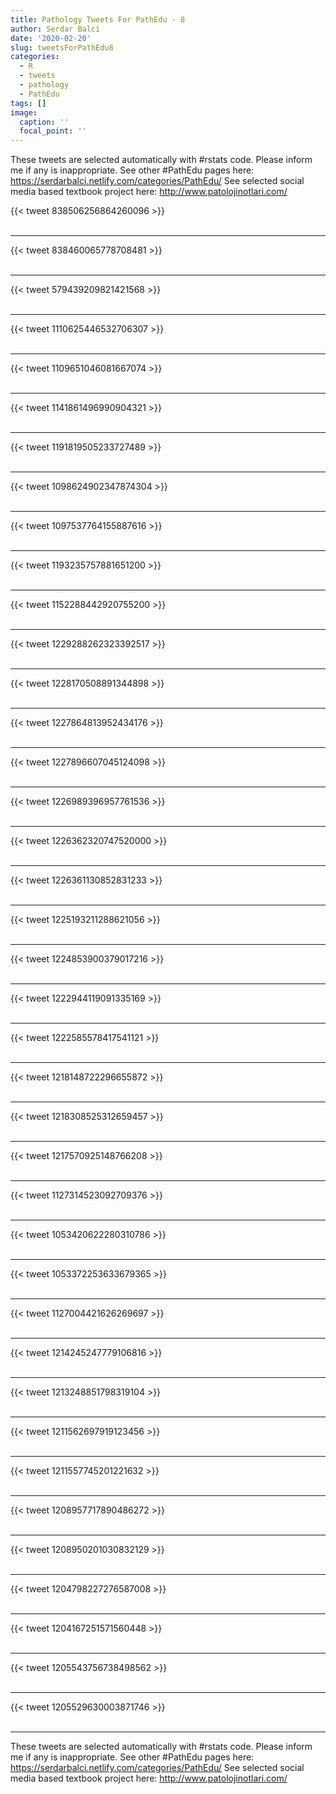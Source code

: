 ```yaml
---
title: Pathology Tweets For PathEdu - 8
author: Serdar Balci
date: '2020-02-20'
slug: tweetsForPathEdu8
categories:
  - R
  - tweets
  - pathology
  - PathEdu
tags: []
image:
  caption: ''
  focal_point: ''
---
```



These tweets are selected automatically with #rstats code. Please inform me if any is inappropriate.
See other #PathEdu pages here: https://serdarbalci.netlify.com/categories/PathEdu/ 
See selected social media based textbook project here: http://www.patolojinotlari.com/

{{< tweet 838506256864260096 >}}
<br>
<br>
<hr>
{{< tweet 838460065778708481 >}}
<br>
<br>
<hr>
{{< tweet 579439209821421568 >}}
<br>
<br>
<hr>
{{< tweet 1110625446532706307 >}}
<br>
<br>
<hr>
{{< tweet 1109651046081667074 >}}
<br>
<br>
<hr>
{{< tweet 1141861496990904321 >}}
<br>
<br>
<hr>
{{< tweet 1191819505233727489 >}}
<br>
<br>
<hr>
{{< tweet 1098624902347874304 >}}
<br>
<br>
<hr>
{{< tweet 1097537764155887616 >}}
<br>
<br>
<hr>
{{< tweet 1193235757881651200 >}}
<br>
<br>
<hr>
{{< tweet 1152288442920755200 >}}
<br>
<br>
<hr>
{{< tweet 1229288262323392517 >}}
<br>
<br>
<hr>
{{< tweet 1228170508891344898 >}}
<br>
<br>
<hr>
{{< tweet 1227864813952434176 >}}
<br>
<br>
<hr>
{{< tweet 1227896607045124098 >}}
<br>
<br>
<hr>
{{< tweet 1226989396957761536 >}}
<br>
<br>
<hr>
{{< tweet 1226362320747520000 >}}
<br>
<br>
<hr>
{{< tweet 1226361130852831233 >}}
<br>
<br>
<hr>
{{< tweet 1225193211288621056 >}}
<br>
<br>
<hr>
{{< tweet 1224853900379017216 >}}
<br>
<br>
<hr>
{{< tweet 1222944119091335169 >}}
<br>
<br>
<hr>
{{< tweet 1222585578417541121 >}}
<br>
<br>
<hr>
{{< tweet 1218148722296655872 >}}
<br>
<br>
<hr>
{{< tweet 1218308525312659457 >}}
<br>
<br>
<hr>
{{< tweet 1217570925148766208 >}}
<br>
<br>
<hr>
{{< tweet 1127314523092709376 >}}
<br>
<br>
<hr>
{{< tweet 1053420622280310786 >}}
<br>
<br>
<hr>
{{< tweet 1053372253633679365 >}}
<br>
<br>
<hr>
{{< tweet 1127004421626269697 >}}
<br>
<br>
<hr>
{{< tweet 1214245247779106816 >}}
<br>
<br>
<hr>
{{< tweet 1213248851798319104 >}}
<br>
<br>
<hr>
{{< tweet 1211562697919123456 >}}
<br>
<br>
<hr>
{{< tweet 1211557745201221632 >}}
<br>
<br>
<hr>
{{< tweet 1208957717890486272 >}}
<br>
<br>
<hr>
{{< tweet 1208950201030832129 >}}
<br>
<br>
<hr>
{{< tweet 1204798227276587008 >}}
<br>
<br>
<hr>
{{< tweet 1204167251571560448 >}}
<br>
<br>
<hr>
{{< tweet 1205543756738498562 >}}
<br>
<br>
<hr>
{{< tweet 1205529630003871746 >}}
<br>
<br>
<hr>


These tweets are selected automatically with #rstats code. Please inform me if any is inappropriate.
See other #PathEdu pages here: https://serdarbalci.netlify.com/categories/PathEdu/ 
See selected social media based textbook project here: http://www.patolojinotlari.com/

